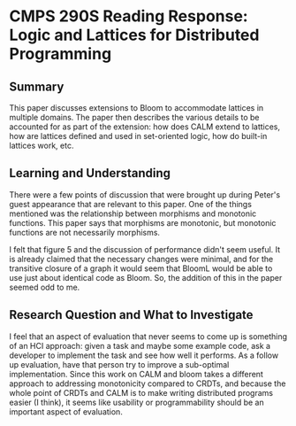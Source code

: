 # CMPS 290S Reading Response: Logic and Lattices for Distributed Programming

## Summary
This paper discusses extensions to Bloom to accommodate lattices in multiple domains. The paper then describes the various details to be accounted for as part of the extension: how does CALM extend to lattices, how are lattices defined and used in set-oriented logic, how do built-in lattices work, etc.

## Learning and Understanding
There were a few points of discussion that were brought up during Peter's guest appearance that are relevant to this paper. One of the things mentioned was the relationship between morphisms and monotonic functions. This paper says that morphisms are monotonic, but monotonic functions are not necessarily morphisms.

I felt that figure 5 and the discussion of performance didn't seem useful. It is already claimed that the necessary changes were minimal, and for the transitive closure of a graph it would seem that Bloom<super>L</super> would be able to use just about identical code as Bloom. So, the addition of this in the paper seemed odd to me.


## Research Question and What to Investigate
I feel that an aspect of evaluation that never seems to come up is something of an HCI approach: given a task and maybe some example code, ask a developer to implement the task and see how well it performs. As a follow up evaluation, have that person try to improve a sub-optimal implementation. Since this work on CALM and bloom takes a different approach to addressing monotonicity compared to CRDTs, and because the whole point of CRDTs and CALM is to make writing distributed programs easier (I think), it seems like usability or programmability should be an important aspect of evaluation.
